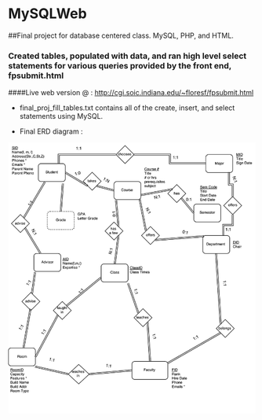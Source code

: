 # MySQLWeb
##Final project for database centered class. MySQL, PHP, and HTML. 
### Created tables, populated with data, and ran high level select statements for various queries provided by the front end, fpsubmit.html 
####Live web version @ : http://cgi.soic.indiana.edu/~floresf/fpsubmit.html


- final_proj_fill_tables.txt contains all of the create, insert, and select statements using MySQL.

- Final ERD diagram :
 
 ![ERD diagram](https://raw.githubusercontent.com/floresf/MySQLWeb/master/ERD_final.png)
 
